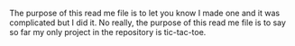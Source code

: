 The purpose of this read me file is to let you know I made one and it was complicated but I did it. 
No really, the purpose of this read me file is to say so far my only project in the repository is tic-tac-toe. 